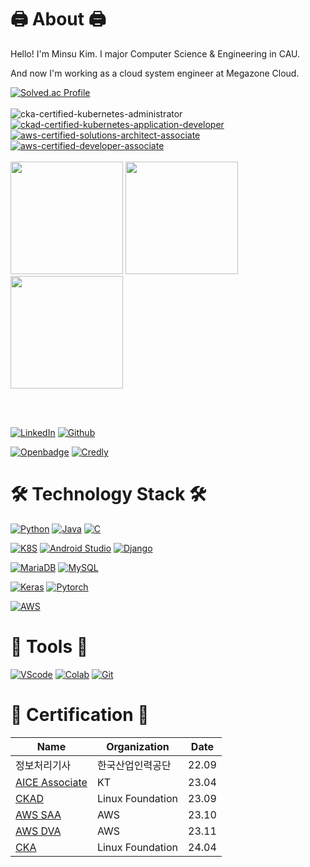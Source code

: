 # 🖨️ About 🖨️

Hello! I'm Minsu Kim. I major Computer Science & Engineering in CAU.

And now I'm working as a cloud system engineer at Megazone Cloud.

[![Solved.ac Profile](http://mazassumnida.wtf/api/v2/generate_badge?boj=qmdlrhdfyd)](https://solved.ac/qmdlrhdfyd/)
<br><br>
![cka-certified-kubernetes-administrator](https://github.com/kimlohen/kimlohen/assets/30362867/006924f7-e147-4cbe-ab24-a5f7b0d3a578)
[![ckad-certified-kubernetes-application-developer](https://github.com/kimlohen/kimlohen/assets/30362867/ddbae5fe-1358-4ad9-90f4-905cce8c010d)](https://www.credly.com/badges/dc7bfcd2-54fe-4fa1-a98f-97cb9b41a3fd/public_url)
[![aws-certified-solutions-architect-associate](https://github.com/kimlohen/kimlohen/assets/30362867/aba26899-c94b-4bb5-a6b9-de20df39f42c)](https://www.credly.com/badges/9c6cb2ba-f6d3-4fa6-8bc2-7496b5ec22d1/public_url)
[![aws-certified-developer-associate](https://github.com/kimlohen/kimlohen/assets/30362867/f0f8c6ba-4832-4020-b068-b1169e1eb780)](https://www.credly.com/badges/0bb02a56-ef84-45f1-822e-b1c6b297f361/public_url)
<br><br>
<img src="https://github.com/kimlohen/kimlohen/assets/30362867/9bafc002-89d4-4891-8199-22be9f5c7a4a" width="180" height="180"/>
<img src="https://github.com/kimlohen/kimlohen/assets/30362867/b83563d3-18c0-4acc-920d-fe26e4b3d4c4" width="180" height="180"/>
<img src="https://github.com/kimlohen/kimlohen/assets/30362867/f74ec757-bb9e-4a64-8e21-a4ed7c213023" width="180" height="180"/>

<br><br>

[![LinkedIn](https://img.shields.io/badge/LinkedIn-0077B5?style=flat-square&logo=linkedin&logoColor=white)](https://www.linkedin.com/in/민수-김-772698259/)
[![Github](https://img.shields.io/badge/Gihub-181717?style=flat-square&logo=Github&logoColor=white)](https://github.com/kimlohen)

[![Openbadge](https://img.shields.io/badge/OpenBedge-181717?style=flat-square&logo=openbadges&logoColor=#073B5A)](https://www.openbadge-global.com/ns/portal/openbadge/public/assertions/user/bEJKNzBZQVVRY0tIVWFvcm54ZDBKQT09)
[![Credly](https://img.shields.io/badge/Credly-181717?style=flat-square&logo=credly&logoColor=#FF6B00)](https://www.credly.com/users/username.4a2009bb)
# 🛠️ Technology Stack 🛠️

[![Python](https://img.shields.io/badge/Python-3766AB?style=flat-square&logo=Python&logoColor=white)]()
[![Java](https://img.shields.io/badge/java-007396?style=flat-square&logo=java&logoColor=white)]()
[![C](https://img.shields.io/badge/C-A8B9CC?style=flat-square&logo=C&logoColor=white)]()

[![K8S](https://img.shields.io/badge/Kubernetes-326CE5?style=flat-square&logo=Kubernetes&logoColor=white)]()
[![Android Studio](https://img.shields.io/badge/AndroidStudio-3DDC84?style=flat-square&logo=AndroidStudio&logoColor=white)]()
[![Django](https://img.shields.io/badge/django-092E20?style=flat-square&logo=django&logoColor=white)]()
 
[![MariaDB](https://img.shields.io/badge/MariaDB-003545?style=flat-square&logo=mariaDB&logoColor=white)]()
[![MySQL](https://img.shields.io/badge/MySQL-4479A1?style=flat-square&logo=MySQL&logoColor=white)]()

[![Keras](https://img.shields.io/badge/Keras-D00000?style=flat-square&logo=Keras&logoColor=white)]()
[![Pytorch](https://img.shields.io/badge/Pytorch-EE4C2C?style=flat-square&logo=Pytorch&logoColor=white)]()

[![AWS](https://img.shields.io/badge/AmazonAWS-FF9900?style=flat-square&logo=amazonaws&logoColor=white)]()

# 📏 Tools 📏
 
[![VScode](https://img.shields.io/badge/VisualStudioCode-007ACC?style=flat-square&logo=VisualStudioCode&logoColor=white)]()
[![Colab](https://img.shields.io/badge/GoogleColab-F9AB00?style=flat-square&logo=GoogleColab&logoColor=white)]()
[![Git](https://img.shields.io/badge/Git-F05032?style=flat-square&logo=git&logoColor=white)]() 


# 📄 Certification 📄
| Name | Organization | Date |
| --- | --- | ---- |
| 정보처리기사 | 한국산업인력공단 | 22.09 |
| [AICE Associate](https://www.openbadge-global.com/api/v1.0/openBadge/v2/Wallet/Public/GetAssertionShare/M2ZHbFhNdThuQTFhVk1OL29IVHpRZz09) | KT | 23.04 |
| [CKAD](https://www.credly.com/badges/dc7bfcd2-54fe-4fa1-a98f-97cb9b41a3fd/public_url) | Linux Foundation | 23.09 |
| [AWS SAA](https://www.credly.com/badges/9c6cb2ba-f6d3-4fa6-8bc2-7496b5ec22d1/public_url) | AWS | 23.10 |
| [AWS DVA](https://www.credly.com/badges/0bb02a56-ef84-45f1-822e-b1c6b297f361/public_url) | AWS | 23.11 |
| [CKA](https://www.credly.com/badges/9361afe5-2625-463d-ac3b-b69c978c590c/public_url) | Linux Foundation | 24.04 |

